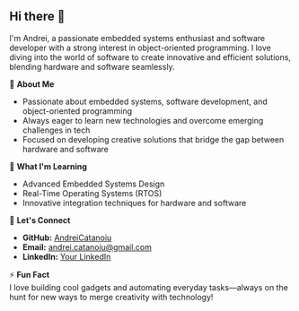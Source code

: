 ## Hi there 👋

I'm Andrei, a passionate embedded systems enthusiast and software developer with a strong interest in object-oriented programming. I love diving into the world of software to create innovative and efficient solutions, blending hardware and software seamlessly.

🚀 **About Me**  
- Passionate about embedded systems, software development, and object-oriented programming  
- Always eager to learn new technologies and overcome emerging challenges in tech  
- Focused on developing creative solutions that bridge the gap between hardware and software   

🌱 **What I'm Learning**  
- Advanced Embedded Systems Design  
- Real-Time Operating Systems (RTOS)  
- Innovative integration techniques for hardware and software  

🤝 **Let's Connect**  
- **GitHub:** [AndreiCatanoiu](https://github.com/AndreiCatanoiu)  
- **Email:** andrei.catanoiu@gmail.com  
- **LinkedIn:** [Your LinkedIn](https://linkedin.com/in/yourprofile)

⚡ **Fun Fact**  
I love building cool gadgets and automating everyday tasks—always on the hunt for new ways to merge creativity with technology!
